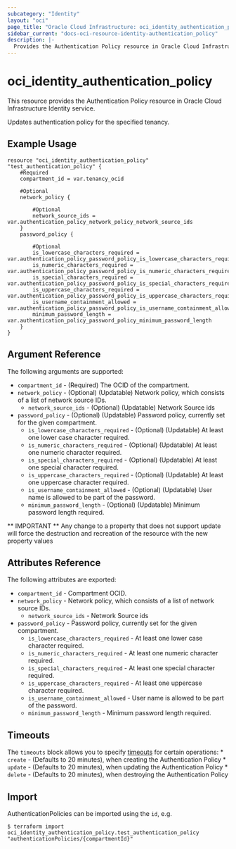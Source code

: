 ```yaml
---
subcategory: "Identity"
layout: "oci"
page_title: "Oracle Cloud Infrastructure: oci_identity_authentication_policy"
sidebar_current: "docs-oci-resource-identity-authentication_policy"
description: |-
  Provides the Authentication Policy resource in Oracle Cloud Infrastructure Identity service
---
```


# oci_identity_authentication_policy
This resource provides the Authentication Policy resource in Oracle Cloud Infrastructure Identity service.

Updates authentication policy for the specified tenancy.


## Example Usage

```hcl
resource "oci_identity_authentication_policy" "test_authentication_policy" {
	#Required
	compartment_id = var.tenancy_ocid

	#Optional
	network_policy {

		#Optional
		network_source_ids = var.authentication_policy_network_policy_network_source_ids
	}
	password_policy {

		#Optional
		is_lowercase_characters_required = var.authentication_policy_password_policy_is_lowercase_characters_required
		is_numeric_characters_required = var.authentication_policy_password_policy_is_numeric_characters_required
		is_special_characters_required = var.authentication_policy_password_policy_is_special_characters_required
		is_uppercase_characters_required = var.authentication_policy_password_policy_is_uppercase_characters_required
		is_username_containment_allowed = var.authentication_policy_password_policy_is_username_containment_allowed
		minimum_password_length = var.authentication_policy_password_policy_minimum_password_length
	}
}
```

## Argument Reference

The following arguments are supported:

* `compartment_id` - (Required) The OCID of the compartment.
* `network_policy` - (Optional) (Updatable) Network policy, which consists of a list of network source IDs. 
	* `network_source_ids` - (Optional) (Updatable) Network Source ids 
* `password_policy` - (Optional) (Updatable) Password policy, currently set for the given compartment. 
	* `is_lowercase_characters_required` - (Optional) (Updatable) At least one lower case character required.
	* `is_numeric_characters_required` - (Optional) (Updatable) At least one numeric character required.
	* `is_special_characters_required` - (Optional) (Updatable) At least one special character required.
	* `is_uppercase_characters_required` - (Optional) (Updatable) At least one uppercase character required.
	* `is_username_containment_allowed` - (Optional) (Updatable) User name is allowed to be part of the password.
	* `minimum_password_length` - (Optional) (Updatable) Minimum password length required.


** IMPORTANT **
Any change to a property that does not support update will force the destruction and recreation of the resource with the new property values

## Attributes Reference

The following attributes are exported:

* `compartment_id` - Compartment OCID.
* `network_policy` - Network policy, which consists of a list of network source IDs. 
	* `network_source_ids` - Network Source ids 
* `password_policy` - Password policy, currently set for the given compartment. 
	* `is_lowercase_characters_required` - At least one lower case character required.
	* `is_numeric_characters_required` - At least one numeric character required.
	* `is_special_characters_required` - At least one special character required.
	* `is_uppercase_characters_required` - At least one uppercase character required.
	* `is_username_containment_allowed` - User name is allowed to be part of the password.
	* `minimum_password_length` - Minimum password length required.

## Timeouts

The `timeouts` block allows you to specify [timeouts](https://registry.terraform.io/providers/oracle/oci/latest/docs/guides/changing_timeouts) for certain operations:
	* `create` - (Defaults to 20 minutes), when creating the Authentication Policy
	* `update` - (Defaults to 20 minutes), when updating the Authentication Policy
	* `delete` - (Defaults to 20 minutes), when destroying the Authentication Policy


## Import

AuthenticationPolicies can be imported using the `id`, e.g.

```
$ terraform import oci_identity_authentication_policy.test_authentication_policy "authenticationPolicies/{compartmentId}" 
```

